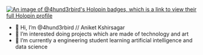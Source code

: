 [![An image of @4hund3rbird's Holopin badges, which is a link to view their full Holopin profile](https://holopin.me/4hund3rbird)](https://holopin.io/@4hund3rbird)

- 👋 Hi, I’m @4hund3rbird // Aniket Kshirsagar
- 👀 I’m interested doing projects which are made of technology and art
- 🌱 I’m currently a engineering student learning artificial intelligence and data science
<!---
4hund3rbird/4hund3rbird is a ✨ special ✨ repository because its `README.md` (this file) appears on your GitHub profile.
You can click the Preview link to take a look at your changes.
--->
